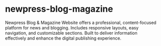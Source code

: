 # newpress-blog-magazine
Newpress Blog &amp; Magazine Website offers a professional, content-focused platform for news and blogging. Includes responsive layouts, easy navigation, and customizable sections. Built to deliver information effectively and enhance the digital publishing experience.
